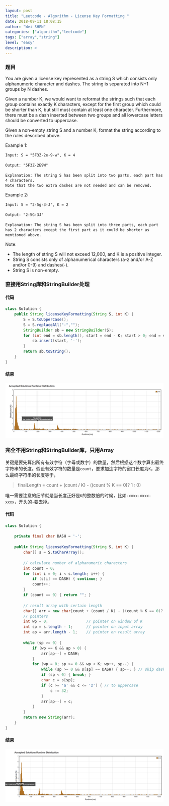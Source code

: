 ```yaml
---
layout: post
title: "Leetcode - Algorithm - License Key Formatting "
date: 2018-09-11 18:08:15
author: "Wei SHEN"
categories: ["algorithm","leetcode"]
tags: ["array","string"]
level: "easy"
description: >
---
```


### 题目
You are given a license key represented as a string S which consists only alphanumeric character and dashes. The string is separated into N+1 groups by N dashes.

Given a number K, we would want to reformat the strings such that each group contains exactly K characters, except for the first group which could be shorter than K, but still must contain at least one character. Furthermore, there must be a dash inserted between two groups and all lowercase letters should be converted to uppercase.

Given a non-empty string S and a number K, format the string according to the rules described above.

Example 1:
```
Input: S = "5F3Z-2e-9-w", K = 4

Output: "5F3Z-2E9W"

Explanation: The string S has been split into two parts, each part has 4 characters.
Note that the two extra dashes are not needed and can be removed.
```

Example 2:
```
Input: S = "2-5g-3-J", K = 2

Output: "2-5G-3J"

Explanation: The string S has been split into three parts, each part has 2 characters except the first part as it could be shorter as mentioned above.
```

Note:
* The length of string S will not exceed 12,000, and K is a positive integer.
* String S consists only of alphanumerical characters (a-z and/or A-Z and/or 0-9) and dashes(-).
* String S is non-empty.


### 直接用String库和StringBuilder处理

#### 代码
```java
class Solution {
    public String licenseKeyFormatting(String S, int K) {
        S = S.toUpperCase();
        S = S.replaceAll("-","");
        StringBuilder sb = new StringBuilder(S);
        for (int end = sb.length(), start = end - K; start > 0; end = start, start = end - K) {
            sb.insert(start, '-');
        }
        return sb.toString();
    }
}
```

#### 结果
![license-key-formatting-1](/images/leetcode/license-key-formatting-1.png)


### 完全不用String和StringBuilder库，只用Array
关键是要先算出所有有效字符（字母或数字）的数量，然后根据这个数字算出最终字符串的长度。假设有效字符的数量是`count`，要求加连字符的窗口长度为`K`，那么最终字符串的长度等于，
> finalLength = count + (count / K) - ((count % K == 0)? 1 : 0)

唯一需要注意的细节就是当长度正好是`K`的整数倍的时候，比如`-xxxx-xxxx-xxxx`，开头的`-`要去掉。

#### 代码
```java
class Solution {

    private final char DASH = '-';

    public String licenseKeyFormatting(String S, int K) {
        char[] s = S.toCharArray();

        // calculate number of alphanumeric characters
        int count = 0;
        for (int i = 0; i < s.length; i++) {
            if (s[i] == DASH) { continue; }
            count++;
        }
        if (count == 0) { return ""; }

        // result array with certain length
        char[] arr = new char[count + (count / K) - ((count % K == 0)? 1 : 0)];
        // pointers
        int wp = 0;                 // pointer on window of K
        int sp = s.length - 1;      // pointer on input array
        int ap = arr.length - 1;    // pointer on result array

        while (sp >= 0) {
            if (wp == K && ap > 0) {
                arr[ap--] = DASH;
            }
            for (wp = 0; sp >= 0 && wp < K; wp++, sp--) {
                while (sp >= 0 && s[sp] == DASH) { sp--; } // skip dash
                if (sp < 0) { break; }
                char c = s[sp];
                if (c >= 'a' && c <= 'z') { // to uppercase
                    c -= 32;
                }
                arr[ap--] = c;
            }
        }
        return new String(arr);
    }
}
```

#### 结果
![license-key-formatting-2](/images/leetcode/license-key-formatting-2.png)
